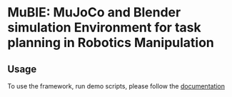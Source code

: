 # MuBlE: MuJoCo and Blender simulation Environment for task planning in Robotics Manipulation

## Usage

To use the framework, run demo scripts, please follow the [documentation](michaal94.github.io/MuBlE)
